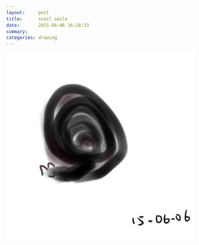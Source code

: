 ```yaml
---
layout:     post
title:      snail smile
date:       2015-06-06 16:18:33
summary:    
categories: drawing
---
```

![snail smile](/images/diary/snail-smile.png "Do snails smile?")